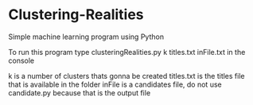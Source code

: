 # Clustering-Realities
Simple machine learning program using Python

To run this program type clusteringRealities.py k titles.txt inFile.txt in the console

k is a number of clusters thats gonna be created
titles.txt is the titles file that is available in the folder
inFile is a candidates file, do not use candidate.py because that is the output file
